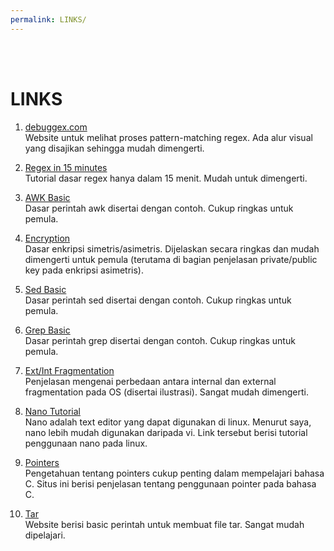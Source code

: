 ```yaml
---
permalink: LINKS/
---
```

<br>
<br>

# LINKS

1. [debuggex.com](https://www.debuggex.com/)<br>
Website untuk melihat proses pattern-matching regex. Ada alur visual yang disajikan sehingga mudah dimengerti.

2. [Regex in 15 minutes](https://www.youtube.com/watch?v=bgBWp9EIlMM)<br>
Tutorial dasar regex hanya dalam 15 menit. Mudah untuk dimengerti.

3. [AWK Basic](https://www.geeksforgeeks.org/awk-command-unixlinux-examples/)<br>
Dasar perintah awk disertai dengan contoh. Cukup ringkas untuk pemula.

4. [Encryption](https://www.youtube.com/watch?v=AQDCe585Lnc)<br>
Dasar enkripsi simetris/asimetris. Dijelaskan secara ringkas dan mudah dimengerti untuk pemula (terutama di bagian penjelasan private/public key pada enkripsi asimetris).

5. [Sed Basic](https://www.geeksforgeeks.org/sed-command-in-linux-unix-with-examples/)<br>
Dasar perintah sed disertai dengan contoh. Cukup ringkas untuk pemula.

6. [Grep Basic](https://www.geeksforgeeks.org/grep-command-in-unixlinux/)<br>
Dasar perintah grep disertai dengan contoh. Cukup ringkas untuk pemula.

7. [Ext/Int Fragmentation](https://www.geeksforgeeks.org/difference-between-internal-and-external-fragmentation/)<br>
Penjelasan mengenai perbedaan antara internal dan external fragmentation pada OS (disertai ilustrasi). Sangat mudah dimengerti.

8. [Nano Tutorial](https://www.youtube.com/watch?v=gyKiDczLIZ4)<br>
Nano adalah text editor yang dapat digunakan di linux. Menurut saya, nano lebih mudah digunakan daripada vi. Link tersebut berisi tutorial penggunaan nano pada linux.

9. [Pointers](https://www.geeksforgeeks.org/pointers-in-c-and-c-set-1-introduction-arithmetic-and-array/)<br>
Pengetahuan tentang pointers cukup penting dalam mempelajari bahasa C. Situs ini berisi penjelasan tentang penggunaan pointer pada bahasa C.

10. [Tar](https://www.geeksforgeeks.org/tar-command-linux-examples/)<br>
Website berisi basic perintah untuk membuat file tar. Sangat mudah dipelajari.
